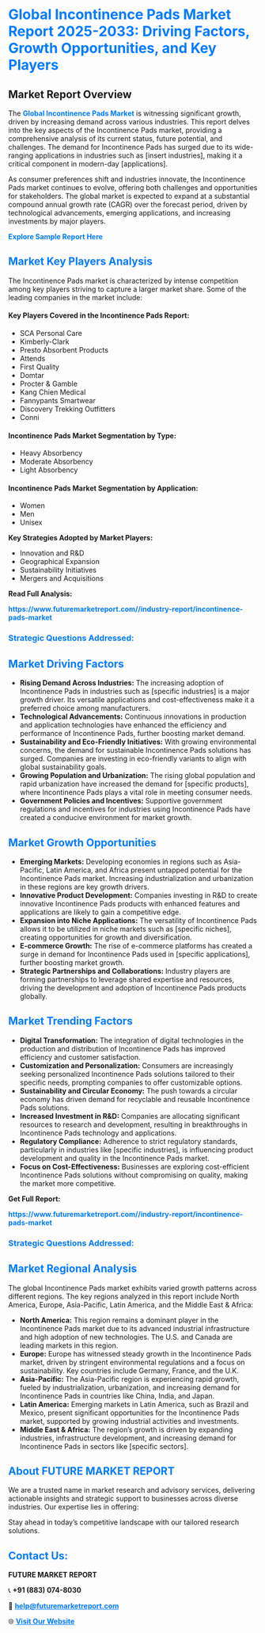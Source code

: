 <h1 style="color: #007BFF;">Global Incontinence Pads Market Report 2025-2033: Driving Factors, Growth Opportunities, and Key Players</h1>

<section id="overview">
<h2>Market Report Overview</h2>
<p>The <a href="https://www.futuremarketreport.com//industry-report/incontinence-pads-market" style="color: #007BFF; text-decoration: none;"><strong>Global Incontinence Pads Market</strong></a> is witnessing significant growth, driven by increasing demand across various industries. This report delves into the key aspects of the Incontinence Pads market, providing a comprehensive analysis of its current status, future potential, and challenges. The demand for Incontinence Pads has surged due to its wide-ranging applications in industries such as [insert industries], making it a critical component in modern-day [applications].</p>
<p>As consumer preferences shift and industries innovate, the Incontinence Pads market continues to evolve, offering both challenges and opportunities for stakeholders. The global market is expected to expand at a substantial compound annual growth rate (CAGR) over the forecast period, driven by technological advancements, emerging applications, and increasing investments by major players.</p>
</section>

<section id="overview">
<p><a href="https://www.futuremarketreport.com//request-sample/reportId=51788" style="color: #007BFF; text-decoration: none;"><strong>Explore Sample Report Here</strong></a></p>
</section>

<section id="key-players">
<h2 style="color: #007BFF;">Market Key Players Analysis</h2>
<p>The Incontinence Pads market is characterized by intense competition among key players striving to capture a larger market share. Some of the leading companies in the market include:</p>
<h4>Key Players Covered in the Incontinence Pads Report:</h4>
<ul><li>SCA Personal Care</li><li>Kimberly-Clark</li><li>Presto Absorbent Products</li><li>Attends</li><li>First Quality</li><li>Domtar</li><li>Procter &amp; Gamble</li><li>Kang Chien Medical</li><li>Fannypants Smartwear</li><li>Discovery Trekking Outfitters</li><li>Conni</li></ul>
<h4>Incontinence Pads Market Segmentation by Type:</h4>
<ul><li>Heavy Absorbency</li><li>Moderate Absorbency</li><li>Light Absorbency</li></ul>

<h4>Incontinence Pads Market Segmentation by Application:</h4>
<ul><li>Women</li><li>Men</li><li>Unisex</li></ul>
<p><strong>Key Strategies Adopted by Market Players:</strong></p>
<ul>
<li>Innovation and R&D</li>
<li>Geographical Expansion</li>
<li>Sustainability Initiatives</li>
<li>Mergers and Acquisitions</li>
</ul>
</section>

<section>
<p><strong>Read Full Analysis: </strong></p><a href="https://www.futuremarketreport.com//industry-report/incontinence-pads-market" style="color: #007BFF; text-decoration: none;"><strong>https://www.futuremarketreport.com//industry-report/incontinence-pads-market</strong></a>
<h3 style="color: #007BFF;">Strategic Questions Addressed:</h3>
</section>

<section id="driving-factors">
<h2 style="color: #007BFF;">Market Driving Factors</h2>
<ul>
<li><strong>Rising Demand Across Industries:</strong> The increasing adoption of Incontinence Pads in industries such as [specific industries] is a major growth driver. Its versatile applications and cost-effectiveness make it a preferred choice among manufacturers.</li>
<li><strong>Technological Advancements:</strong> Continuous innovations in production and application technologies have enhanced the efficiency and performance of Incontinence Pads, further boosting market demand.</li>
<li><strong>Sustainability and Eco-Friendly Initiatives:</strong> With growing environmental concerns, the demand for sustainable Incontinence Pads solutions has surged. Companies are investing in eco-friendly variants to align with global sustainability goals.</li>
<li><strong>Growing Population and Urbanization:</strong> The rising global population and rapid urbanization have increased the demand for [specific products], where Incontinence Pads plays a vital role in meeting consumer needs.</li>
<li><strong>Government Policies and Incentives:</strong> Supportive government regulations and incentives for industries using Incontinence Pads have created a conducive environment for market growth.</li>
</ul>
</section>

<section id="growth-opportunities">
<h2 style="color: #007BFF;">Market Growth Opportunities</h2>
<ul>
<li><strong>Emerging Markets:</strong> Developing economies in regions such as Asia-Pacific, Latin America, and Africa present untapped potential for the Incontinence Pads market. Increasing industrialization and urbanization in these regions are key growth drivers.</li>
<li><strong>Innovative Product Development:</strong> Companies investing in R&D to create innovative Incontinence Pads products with enhanced features and applications are likely to gain a competitive edge.</li>
<li><strong>Expansion into Niche Applications:</strong> The versatility of Incontinence Pads allows it to be utilized in niche markets such as [specific niches], creating opportunities for growth and diversification.</li>
<li><strong>E-commerce Growth:</strong> The rise of e-commerce platforms has created a surge in demand for Incontinence Pads used in [specific applications], further boosting market growth.</li>
<li><strong>Strategic Partnerships and Collaborations:</strong> Industry players are forming partnerships to leverage shared expertise and resources, driving the development and adoption of Incontinence Pads products globally.</li>
</ul>
</section>

<section id="trending-factors">
<h2 style="color: #007BFF;">Market Trending Factors</h2>
<ul>
<li><strong>Digital Transformation:</strong> The integration of digital technologies in the production and distribution of Incontinence Pads has improved efficiency and customer satisfaction.</li>
<li><strong>Customization and Personalization:</strong> Consumers are increasingly seeking personalized Incontinence Pads solutions tailored to their specific needs, prompting companies to offer customizable options.</li>
<li><strong>Sustainability and Circular Economy:</strong> The push towards a circular economy has driven demand for recyclable and reusable Incontinence Pads solutions.</li>
<li><strong>Increased Investment in R&D:</strong> Companies are allocating significant resources to research and development, resulting in breakthroughs in Incontinence Pads technology and applications.</li>
<li><strong>Regulatory Compliance:</strong> Adherence to strict regulatory standards, particularly in industries like [specific industries], is influencing product development and quality in the Incontinence Pads market.</li>
<li><strong>Focus on Cost-Effectiveness:</strong> Businesses are exploring cost-efficient Incontinence Pads solutions without compromising on quality, making the market more competitive.</li>
</ul>
</section>

<section>
<p><strong>Get Full Report: </strong></p><a href="https://www.futuremarketreport.com//industry-report/incontinence-pads-market" style="color: #007BFF; text-decoration: none;"><strong>https://www.futuremarketreport.com//industry-report/incontinence-pads-market</strong></a>
<h3 style="color: #007BFF;">Strategic Questions Addressed:</h3>
</section>


<section id="regional-analysis">
<h2 style="color: #007BFF;">Market Regional Analysis</h2>
<p>The global Incontinence Pads market exhibits varied growth patterns across different regions. The key regions analyzed in this report include North America, Europe, Asia-Pacific, Latin America, and the Middle East & Africa:</p>
<ul>
<li><strong>North America:</strong> This region remains a dominant player in the Incontinence Pads market due to its advanced industrial infrastructure and high adoption of new technologies. The U.S. and Canada are leading markets in this region.</li>
<li><strong>Europe:</strong> Europe has witnessed steady growth in the Incontinence Pads market, driven by stringent environmental regulations and a focus on sustainability. Key countries include Germany, France, and the U.K.</li>
<li><strong>Asia-Pacific:</strong> The Asia-Pacific region is experiencing rapid growth, fueled by industrialization, urbanization, and increasing demand for Incontinence Pads in countries like China, India, and Japan.</li>
<li><strong>Latin America:</strong> Emerging markets in Latin America, such as Brazil and Mexico, present significant opportunities for the Incontinence Pads market, supported by growing industrial activities and investments.</li>
<li><strong>Middle East & Africa:</strong> The region’s growth is driven by expanding industries, infrastructure development, and increasing demand for Incontinence Pads in sectors like [specific sectors].</li>
</ul>
</section>

<footer>
<h2 style="color: #007BFF;">About FUTURE MARKET REPORT</h2>
<p>We are a trusted name in market research and advisory services, delivering actionable insights and strategic support to businesses across diverse industries. Our expertise lies in offering:</p>

<p>Stay ahead in today’s competitive landscape with our tailored research solutions.</p>

<h2 style="color: #007BFF;">Contact Us:</h2>
<p><strong>FUTURE MARKET REPORT</strong></p>
<p>📞 <strong>+91 (883) 074-8030</strong></p>
<p>📧 <strong><a href="mailto:help@futuremarketreport.com" style="color: #007BFF;">help@futuremarketreport.com</a></strong></p>
<p>🌐 <strong><a href="https://www.futuremarketreport.com/" style="color: #007BFF;">Visit Our Website</a></strong></p>
</footer>